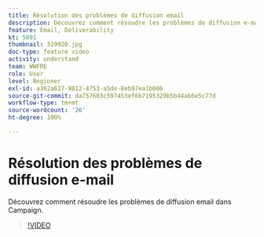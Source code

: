 ```yaml
---
title: Résolution des problèmes de diffusion email
description: Découvrez comment résoudre les problèmes de diffusion e-mail dans Campaign.
feature: Email, Deliverability
kt: 5091
thumbnail: 329920.jpg
doc-type: feature video
activity: understand
team: WWFRE
role: User
level: Beginner
exl-id: a362a627-9812-4753-a5de-8eb97ea1b606
source-git-commit: da757603c597453ef6b7195329b5b44ab6e5c77d
workflow-type: tm+mt
source-wordcount: '26'
ht-degree: 100%

---
```


# Résolution des problèmes de diffusion e-mail

Découvrez comment résoudre les problèmes de diffusion email dans Campaign.

>[!VIDEO](https://video.tv.adobe.com/v/329920?quality=12)
